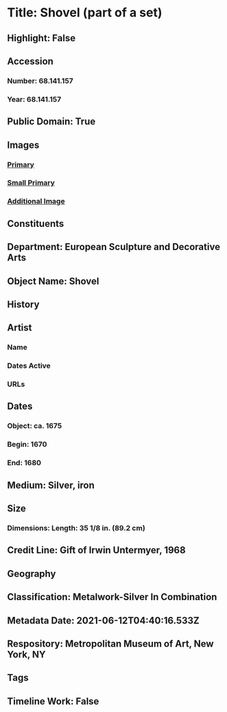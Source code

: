 # Title: Shovel (part of a set)
## Highlight: False
## Accession
### Number: 68.141.157
### Year: 68.141.157
## Public Domain: True
## Images
### [Primary](https://images.metmuseum.org/CRDImages/es/original/DP-13265-091.jpg)
### [Small Primary](https://images.metmuseum.org/CRDImages/es/web-large/DP-13265-091.jpg)
### [Additional Image](https://images.metmuseum.org/CRDImages/es/original/193603.jpg)
## Constituents
## Department: European Sculpture and Decorative Arts
## Object Name: Shovel
## History
## Artist
### Name
### Dates Active
### URLs
## Dates
### Object: ca. 1675
### Begin: 1670
### End: 1680
## Medium: Silver, iron
## Size
### Dimensions: Length: 35 1/8 in. (89.2 cm)
## Credit Line: Gift of Irwin Untermyer, 1968
## Geography
## Classification: Metalwork-Silver In Combination
## Metadata Date: 2021-06-12T04:40:16.533Z
## Respository: Metropolitan Museum of Art, New York, NY
## Tags
## Timeline Work: False